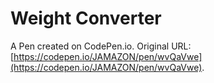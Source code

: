 # Weight Converter

A Pen created on CodePen.io. Original URL: [https://codepen.io/JAMAZON/pen/wvQaVwe](https://codepen.io/JAMAZON/pen/wvQaVwe).

